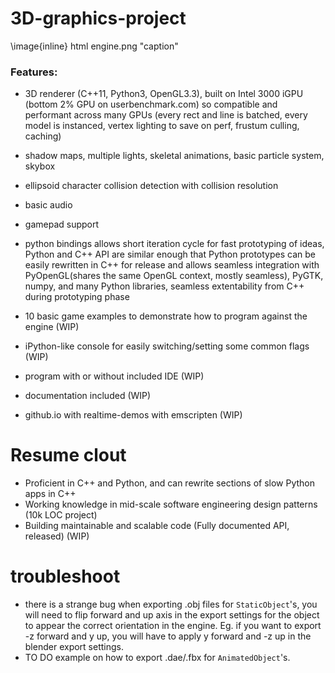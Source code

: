 # 3D-graphics-project

\image{inline} html engine.png "caption"

### Features:

- 3D renderer (C++11, Python3, OpenGL3.3), built on Intel 3000 iGPU (bottom 2% GPU on userbenchmark.com) so compatible and performant across many GPUs (every rect and line is batched, every model is instanced, vertex lighting to save on perf, frustum culling, caching)
- shadow maps, multiple lights, skeletal animations, basic particle system, skybox
- ellipsoid character collision detection with collision resolution
- basic audio
- gamepad support

- python bindings allows short iteration cycle for fast prototyping of ideas, Python and C++ API are similar enough that Python prototypes can be easily rewritten in C++ for release and allows seamless integration with PyOpenGL(shares the same OpenGL context, mostly seamless), PyGTK, numpy, and many Python libraries, seamless extentability from C++ during prototyping phase


- 10 basic game examples to demonstrate how to program against the engine (WIP)
- iPython-like console for easily switching/setting some common flags (WIP)
- program with or without included IDE (WIP)
- documentation included (WIP)
- github.io with realtime-demos with emscripten (WIP)

# Resume clout
- Proficient in C++ and Python, and can rewrite sections of slow Python apps in C++
- Working knowledge in mid-scale software engineering design patterns (10k LOC project)
- Building maintainable and scalable code (Fully documented API, released) (WIP)

# troubleshoot
- there is a strange bug when exporting .obj files for `StaticObject`'s, you will need to flip forward and up axis in the export settings for the object to appear the correct orientation in the engine. Eg. if you want to export -z forward and y up, you will have to apply y forward and -z up in the blender export settings.
- TO DO example on how to export .dae/.fbx for `AnimatedObject`'s.


